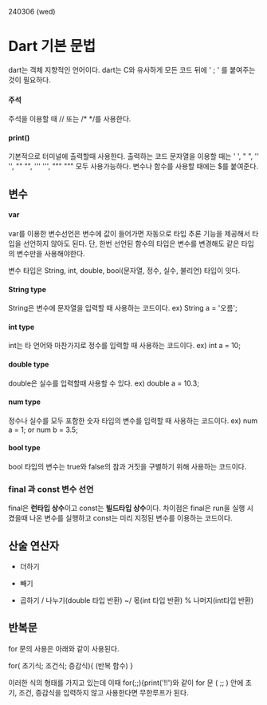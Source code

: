 240306 (wed)

Dart 기본 문법
=
dart는 객체 지향적인 언어이다.
dart는 C와 유사하게 모든 코드 뒤에 ' ; ' 를 붙여주는 것이 필요하다.

#### 주석

주석을 이용할 때 // 또는 /* */를 사용한다.

#### print()

기본적으로 터미널에 출력할때 사용한다.
출력하는 코드
문자열을 이용할 때는 '  ', "  ", ''  '', ""  "", '''  ''', """  """ 모두 사용가능하다.
변수나 함수를 사용할 때에는 $를 붙여준다.

변수
-
#### var

var를 이용한 변수선언은 변수에 값이 들어가면 자동으로 타입 추론 기능을 제공해서 타입을 선언하지 않아도 된다.
단, 한번 선언된 함수의 타입은 변수를 변경해도 같은 타입의 변수만을 사용해야한다.


변수 타입은 String, int, double, bool(문자열, 정수, 실수, 불리언) 타입이 잇다.

#### String type
String은 변수에 문자열을 입력할 때 사용하는 코드이다.  ex) String a = '오름';

#### int type
int는 타 언어와 마찬가지로 정수를 입력할 때 사용하는 코드이다. ex) int a = 10;

#### double type
double은 실수를 입력할때 사용할 수 있다.  ex) double a = 10.3;

#### num type  
정수나 실수를 모두 포함한 숫자 타입의 변수를 입력할 때 사용하는 코드이다.  ex) num a = 1; or num b = 3.5;

#### bool type
bool 타입의 변수는 true와 false의 참과 거짓을 구별하기 위해 사용하는 코드이다.

### final 과 const 변수 선언

final은 **런타입 상수**이고 const는 **빌드타입 상수**이다. 
차이점은 final은 run을 실행 시켰을때 나온 변수를 실행하고 const는 미리 지정된 변수를 이용하는 코드이다.

산술 연산자
-

+  더하기
-  빼기
*  곱하기
/  나누기(double 타입 반환)
~/ 몫(int 타입 반환)
%  나머지(int타입 반환)

반복문
-
for 문의 사용은 아래와 같이 사용된다.

for( 초기식; 조건식; 증감식){
  (반복 함수)
}

이러한 식의 형태를 가지고 있는데 이때
for(;;){print('!!')와 같이 for 문 ( ;; ) 안에 초기, 조건, 증감식을 입력하지 않고 사용한다면 무한루프가 된다.











